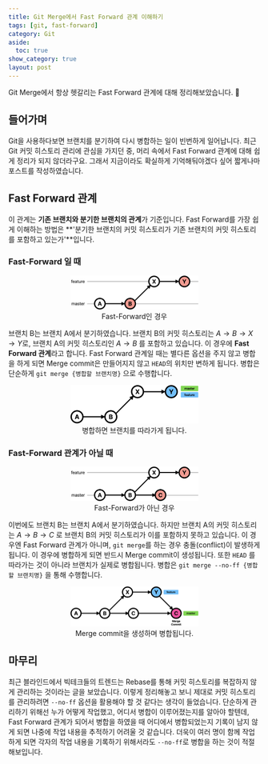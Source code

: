```yaml
---
title: Git Merge에서 Fast Forward 관계 이해하기
tags: [git, fast-forward]
category: Git
aside:
  toc: true
show_category: true
layout: post
---
```


Git Merge에서 항상 헷갈리는 Fast Forward 관계에 대해 정리해보았습니다. 🙌

<!--more-->

## 들어가며

Git을 사용하다보면 브랜치를 분기하여 다시 병합하는 일이 빈번하게 일어납니다. 최근 Git 커밋 히스토리 관리에 관심을 가지던 중, 머리 속에서 Fast Forward 관계에 대해 쉽게 정리가 되지 않더라구요. 그래서 지금이라도 확실하게 기억해둬야겠다 싶어 짧게나마 포스트를 작성하였습니다.



## Fast Forward 관계

이 관계는 **기존 브랜치와 분기한 브랜치의 관계**가 기준입니다. Fast Forward를 가장 쉽게 이해하는 방법은 **'분기한 브랜치의 커밋 히스토리가 기존 브랜치의 커밋 히스토리를 포함하고 있는가'**입니다. 

### Fast-Forward 일 때

<center>
  <figure>
    <img src='/assets/images/2021-12-05-git-merge-fast-forward/fast-forward.png'
    loading="lazy" 
    style="zoom:25%;">
    <figcaption style="text-align: center;">Fast-Forward인 경우</figcaption>
  </figure>
</center>

브랜치 B는 브랜치 A에서 분기하였습니다. 브랜치 B의 커밋 히스토리는 $A \to B \to X \to Y$로, 브랜치 A의 커밋 히스토리인 $A \to B$ 를 포함하고 있습니다. 이 경우에 **Fast Forward 관계**라고 합니다. Fast Forward 관계일 때는 별다른 옵션을 주지 않고 병합을 하게 되면 Merge commit은 만들어지지 않고 `HEAD`의 위치만 변하게 됩니다. 병합은 단순하게 `git merge {병합할 브랜치명}` 으로 수행합니다.

<center>
  <figure>
    <img src='/assets/images/2021-12-05-git-merge-fast-forward/ff-merge.png'
    loading="lazy" 
    style="zoom:25%;">
    <figcaption style="text-align: center;">병합하면 브랜치를 따라가게 됩니다.</figcaption>
  </figure>
</center>


### Fast-Forward 관계가 아닐 때

<center>
  <figure>
    <img src='/assets/images/2021-12-05-git-merge-fast-forward/non-fast-forward.png'
    loading="lazy" 
    style="zoom:25%;">
    <figcaption style="text-align: center;">Fast-Forward가 아닌 경우</figcaption>
  </figure>
</center>


이번에도 브랜치 B는 브랜치 A에서 분기하였습니다. 하지만 브랜치 A의 커밋 히스토리는 $A \to B \to C$ 로 브랜치 B의 커밋 히스토리가 이를 포함하지 못하고 있습니다. 이 경우엔 Fast Forward 관계가 아니며, `git merge`를 하는 경우 충돌(conflict)이 발생하게 됩니다. 이 경우에 병합하게 되면 반드시 Merge commit이 생성됩니다. 또한 `HEAD` 를 따라가는 것이 아니라 브랜치가 실제로 병합됩니다. 병합은 `git merge --no-ff {병합할 브랜치명}` 을 통해 수행합니다.

<center>
  <figure>
    <img src='/assets/images/2021-12-05-git-merge-fast-forward/no-ff-merge.png'
    loading="lazy" 
    style="zoom:25%;">
    <figcaption style="text-align: center;">Merge commit을 생성하며 병합됩니다.</figcaption>
  </figure>
</center>

## 마무리

최근 블라인드에서 빅테크들의 트렌드는 Rebase를 통해 커밋 히스토리를 복잡하지 않게 관리하는 것이라는 글을 보았습니다. 이렇게 정리해놓고 보니 제대로 커밋 히스토리를 관리하려면 `--no-ff` 옵션을 활용해야 할 것 같다는 생각이 들었습니다. 단순하게 관리하기 위해선 누가 어떻게 작업했고, 어디서 병합이 이루어졌는지를 알아야 할텐데, Fast Forward 관계가 되어서 병합을 하였을 때 어디에서 병합되었는지 기록이 남지 않게 되면 나중에 작업 내용을 추적하기 어려울 것 같습니다. 더욱이 여러 명이 함께 작업하게 되면 각자의 작업 내용을 기록하기 위해서라도 `--no-ff`로 병합을 하는 것이 적절해보입니다.

